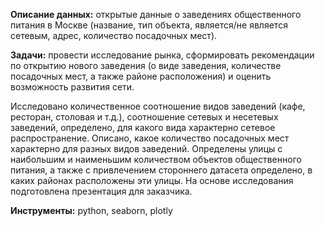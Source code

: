 **Описание данных:** открытые данные о заведениях общественного питания в Москве (название, тип объекта, является/не является сетевым, адрес, количество посадочных мест).

**Задачи:** провести исследование рынка, сформировать рекомендации по открытию нового заведения (о виде заведения, количестве посадочных мест, а также районе расположения)
и оценить возможность развития сети.

Исследовано количественное соотношение видов заведений (кафе, ресторан, столовая и т.д.), соотношение сетевых и несетевых заведений, определено, для какого вида характерно 
сетевое распространение. Описано, какое количество посадочных мест характерно для разных видов заведений. Определены улицы с наибольшим и наименьшим количеством объектов 
общественного питания, а также с привлечением стороннего датасета определено, в каких районах расположены эти улицы. На основе исследования подготовлена презентация для заказчика.

**Инструменты:** python, seaborn, plotly
